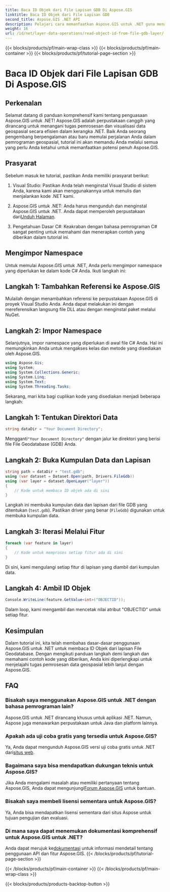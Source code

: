 ```yaml
---
title: Baca ID Objek dari File Lapisan GDB Di Aspose.GIS
linktitle: Baca ID Objek dari File Lapisan GDB
second_title: Aspose.GIS .NET API
description: Pelajari cara memanfaatkan Aspose.GIS untuk .NET guna menangani pemrosesan data geospasial secara efisien. Tersedia tutorial komprehensif dan bimbingan ahli.
weight: 16
url: /id/net/layer-data-operations/read-object-id-from-file-gdb-layer/
---
```


{{< blocks/products/pf/main-wrap-class >}}
{{< blocks/products/pf/main-container >}}
{{< blocks/products/pf/tutorial-page-section >}}

# Baca ID Objek dari File Lapisan GDB Di Aspose.GIS

## Perkenalan
Selamat datang di panduan komprehensif kami tentang penguasaan Aspose.GIS untuk .NET! Aspose.GIS adalah perpustakaan canggih yang dirancang untuk menangani tugas pemrosesan dan visualisasi data geospasial secara efisien dalam kerangka .NET. Baik Anda seorang pengembang berpengalaman atau baru memulai perjalanan Anda dalam pemrograman geospasial, tutorial ini akan memandu Anda melalui semua yang perlu Anda ketahui untuk memanfaatkan potensi penuh Aspose.GIS.
## Prasyarat
Sebelum masuk ke tutorial, pastikan Anda memiliki prasyarat berikut:
1. Visual Studio: Pastikan Anda telah menginstal Visual Studio di sistem Anda, karena kami akan menggunakannya untuk menulis dan menjalankan kode .NET kami.
   
2.  Aspose.GIS untuk .NET: Anda harus mengunduh dan menginstal Aspose.GIS untuk .NET. Anda dapat memperoleh perpustakaan dari[Unduh Halaman](https://releases.aspose.com/gis/net/).
3. Pengetahuan Dasar C#: Keakraban dengan bahasa pemrograman C# sangat penting untuk memahami dan menerapkan contoh yang diberikan dalam tutorial ini.

## Mengimpor Namespace
Untuk memulai Aspose.GIS untuk .NET, Anda perlu mengimpor namespace yang diperlukan ke dalam kode C# Anda. Ikuti langkah ini:
## Langkah 1: Tambahkan Referensi ke Aspose.GIS
Mulailah dengan menambahkan referensi ke perpustakaan Aspose.GIS di proyek Visual Studio Anda. Anda dapat melakukan ini dengan mereferensikan langsung file DLL atau dengan menginstal paket melalui NuGet.
## Langkah 2: Impor Namespace
Selanjutnya, impor namespace yang diperlukan di awal file C# Anda. Hal ini memungkinkan Anda untuk mengakses kelas dan metode yang disediakan oleh Aspose.GIS.
```csharp
using Aspose.Gis;
using System;
using System.Collections.Generic;
using System.Linq;
using System.Text;
using System.Threading.Tasks;
```

Sekarang, mari kita bagi cuplikan kode yang disediakan menjadi beberapa langkah:
## Langkah 1: Tentukan Direktori Data
```csharp
string dataDir = "Your Document Directory";
```
 Mengganti`"Your Document Directory"` dengan jalur ke direktori yang berisi file File Geodatabase (GDB) Anda.
## Langkah 2: Buka Kumpulan Data dan Lapisan
```csharp
string path = dataDir + "test.gdb";
using (var dataset = Dataset.Open(path, Drivers.FileGdb))
using (var layer = dataset.OpenLayer("layer"))
{
    // Kode untuk membaca ID objek ada di sini
}
```
Langkah ini membuka kumpulan data dan lapisan dari file GDB yang ditentukan (`test.gdb`). Pastikan driver yang benar (`FileGdb`) digunakan untuk membuka kumpulan data.
## Langkah 3: Iterasi Melalui Fitur
```csharp
foreach (var feature in layer)
{
    // Kode untuk memproses setiap fitur ada di sini
}
```
Di sini, kami mengulangi setiap fitur di lapisan yang diambil dari kumpulan data.
## Langkah 4: Ambil ID Objek
```csharp
Console.WriteLine(feature.GetValue<int>("OBJECTID"));
```
Dalam loop, kami mengambil dan mencetak nilai atribut "OBJECTID" untuk setiap fitur.

## Kesimpulan
Dalam tutorial ini, kita telah membahas dasar-dasar penggunaan Aspose.GIS untuk .NET untuk membaca ID Objek dari lapisan File Geodatabase. Dengan mengikuti panduan langkah demi langkah dan memahami contoh kode yang diberikan, Anda kini diperlengkapi untuk menjelajahi tugas pemrosesan data geospasial lebih lanjut dengan Aspose.GIS.
## FAQ
### Bisakah saya menggunakan Aspose.GIS untuk .NET dengan bahasa pemrograman lain?
Aspose.GIS untuk .NET dirancang khusus untuk aplikasi .NET. Namun, Aspose juga menawarkan perpustakaan untuk Java dan platform lainnya.
### Apakah ada uji coba gratis yang tersedia untuk Aspose.GIS?
Ya, Anda dapat mengunduh Aspose.GIS versi uji coba gratis untuk .NET dari[situs web](https://releases.aspose.com/gis/net/).
### Bagaimana saya bisa mendapatkan dukungan teknis untuk Aspose.GIS?
Jika Anda mengalami masalah atau memiliki pertanyaan tentang Aspose.GIS, Anda dapat mengunjungi[Forum Aspose.GIS](https://forum.aspose.com/c/gis/33) untuk bantuan.
### Bisakah saya membeli lisensi sementara untuk Aspose.GIS?
Ya, Anda bisa mendapatkan lisensi sementara dari situs Aspose untuk tujuan pengujian dan evaluasi.
### Di mana saya dapat menemukan dokumentasi komprehensif untuk Aspose.GIS untuk .NET?
 Anda dapat merujuk ke[dokumentasi](https://reference.aspose.com/gis/net/) untuk informasi mendetail tentang penggunaan API dan fitur Aspose.GIS.
{{< /blocks/products/pf/tutorial-page-section >}}

{{< /blocks/products/pf/main-container >}}
{{< /blocks/products/pf/main-wrap-class >}}

{{< blocks/products/products-backtop-button >}}
